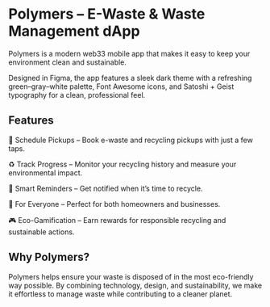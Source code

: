 # Polymers – E-Waste & Waste Management dApp

Polymers is a modern web33 mobile app that makes it easy to keep your environment clean and sustainable.

Designed in Figma, the app features a sleek dark theme with a refreshing green–gray–white palette, Font Awesome icons, and Satoshi + Geist typography for a clean, professional feel.

## Features

📅 Schedule Pickups – Book e-waste and recycling pickups with just a few taps.

♻️ Track Progress – Monitor your recycling history and measure your environmental impact.

🔔 Smart Reminders – Get notified when it’s time to recycle.

🏡 For Everyone – Perfect for both homeowners and businesses.

🎮 Eco-Gamification – Earn rewards for responsible recycling and sustainable actions.

## Why Polymers?

Polymers helps ensure your waste is disposed of in the most eco-friendly way possible. By combining technology, design, and sustainability, we make it effortless to manage waste while contributing to a cleaner planet.
